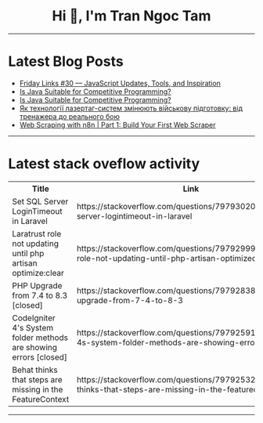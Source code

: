 <h1 align="center">Hi 👋, I'm Tran Ngoc Tam</h1>

---

# Latest Blog Posts 
<!-- BLOG-POST-LIST:START -->
- [Friday Links #30 — JavaScript Updates, Tools, and Inspiration](https://dev.to/jsdevspace/friday-links-30-javascript-updates-tools-and-inspiration-1akf)
- [Is Java Suitable for Competitive Programming?](https://dev.to/omdeh/is-java-suitable-for-competitive-programming-3omm)
- [Is Java Suitable for Competitive Programming?](https://dev.to/omdeh/is-java-suitable-for-competitive-programming-5bpg)
- [Як технології лазертаг-систем змінюють військову підготовку: від тренажера до реального бою](https://dev.to/__a30219617ce/iak-tiekhnologhiyi-laziertagh-sistiem-zminiuiut-viiskovu-pidghotovku-vid-trienazhiera-do-riealnogho-boiu-h84)
- [Web Scraping with n8n | Part 1: Build Your First Web Scraper](https://dev.to/extractdata/web-scraping-with-n8n-part-1-build-your-first-web-scraper-37cf)
<!-- BLOG-POST-LIST:END -->

---

# Latest stack oveflow activity
<table>
  <tr><th>Title</th><th>Link</th></tr>
  <!-- STACKOVERFLOW:START --><tr><td>Set SQL Server LoginTimeout in Laravel</td><td>https://stackoverflow.com/questions/79793020/set-sql-server-logintimeout-in-laravel</td></tr><tr><td>Laratrust role not updating until php artisan optimize:clear</td><td>https://stackoverflow.com/questions/79792999/laratrust-role-not-updating-until-php-artisan-optimizeclear</td></tr><tr><td>PHP Upgrade from 7.4 to 8.3 [closed]</td><td>https://stackoverflow.com/questions/79792838/php-upgrade-from-7-4-to-8-3</td></tr><tr><td>CodeIgniter 4&#39;s System folder methods are showing errors [closed]</td><td>https://stackoverflow.com/questions/79792591/codeigniter-4s-system-folder-methods-are-showing-errors</td></tr><tr><td>Behat thinks that steps are missing in the FeatureContext</td><td>https://stackoverflow.com/questions/79792532/behat-thinks-that-steps-are-missing-in-the-featurecontext</td></tr><!-- STACKOVERFLOW:END -->
</table>

---


